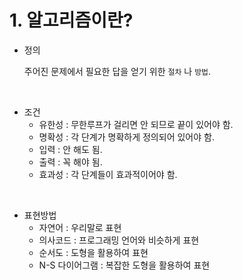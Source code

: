 # 1. 알고리즘이란?

- 정의
    
    주어진 문제에서 필요한 답을 얻기 위한 `절차` 나 `방법`.
    
<br>

- 조건
    - 유한성 : 무한루프가 걸리면 안 되므로 끝이 있어야 함.
    - 명확성 : 각 단계가 명확하게 정의되어 있어야 함.
    - 입력 : 안 해도 됨.
    - 출력 : 꼭 해야 됨.
    - 효과성 : 각 단계들이 효과적이어야 함.

<br>

- 표현방법
    - 자연어 : 우리말로 표현
    - 의사코드 : 프로그래밍 언어와 비슷하게 표현
    - 순서도 : 도형을 활용하여 표현
    - N-S 다이어그램 : 복잡한 도형을 활용하여 표현